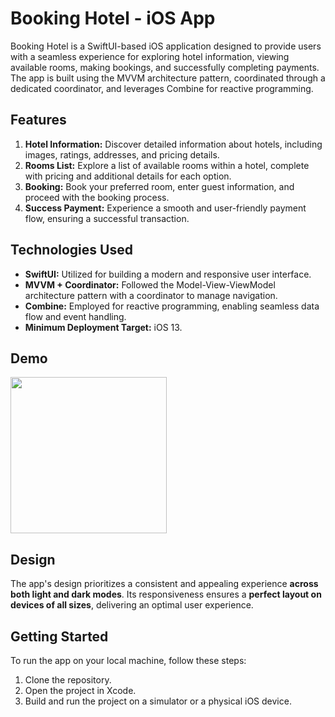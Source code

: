 # Booking Hotel - iOS App

Booking Hotel is a SwiftUI-based iOS application designed to provide users with a seamless experience for exploring hotel information, viewing available rooms, making bookings, and successfully completing payments. The app is built using the MVVM architecture pattern, coordinated through a dedicated coordinator, and leverages Combine for reactive programming.

## Features

1. **Hotel Information:** Discover detailed information about hotels, including images, ratings, addresses, and pricing details.
2. **Rooms List:** Explore a list of available rooms within a hotel, complete with pricing and additional details for each option.
3. **Booking:** Book your preferred room, enter guest information, and proceed with the booking process.
4. **Success Payment:** Experience a smooth and user-friendly payment flow, ensuring a successful transaction.

## Technologies Used

- **SwiftUI:** Utilized for building a modern and responsive user interface.
- **MVVM + Coordinator:** Followed the Model-View-ViewModel architecture pattern with a coordinator to manage navigation.
- **Combine:** Employed for reactive programming, enabling seamless data flow and event handling.
- **Minimum Deployment Target:** iOS 13.

## Demo

<img src="https://github.com/sessiyevat/booking-hotel-app/assets/78643530/3d6cbab3-76ac-4759-8257-824409f81827" width="250">

## Design

The app's design prioritizes a consistent and appealing experience **across both light and dark modes**. Its responsiveness ensures a **perfect layout on devices of all sizes**, delivering an optimal user experience.

## Getting Started

To run the app on your local machine, follow these steps:

1. Clone the repository.
2. Open the project in Xcode.
3. Build and run the project on a simulator or a physical iOS device.
